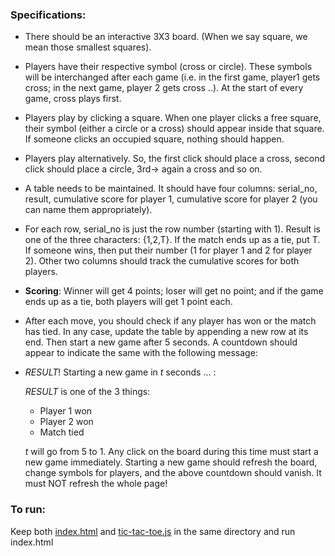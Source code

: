 

### Specifications:

- There should be an interactive 3X3 board. (When we say square, we mean those smallest squares).
- Players have their respective symbol (cross or circle). These symbols will be interchanged after each game (i.e. in the first game, player1 gets cross; in the next game, player 2 gets cross ..). At the start of every game, cross plays first.
- Players play by clicking a square. When one player clicks a free square, their symbol (either a circle or a cross) should appear inside that square. If someone clicks an occupied square, nothing should happen.
- Players play alternatively. So, the first click should place a cross, second click should place a circle, 3rd-> again a cross and so on.
- A table needs to be maintained. It should have four columns: serial_no, result, cumulative score for player 1, cumulative score for player 2 (you can name them appropriately).
- For each row, serial_no is just the row number (starting with 1). Result is one of the three characters: {1,2,T}. If the match ends up as a tie, put T. If someone wins, then put their number (1 for player 1 and 2 for player 2). Other two columns should track the cumulative scores for both players.
- **Scoring**: Winner will get 4 points; loser will get no point; and if the game ends up as a tie, both players will get 1 point each.
- After each move, you should check if any player has won or the match has tied. In any case, update the table by appending a new row at its end. Then start a new game after 5 seconds. A countdown should appear to indicate the same with the following message:

- $RESULT$! Starting a new game in $t$ seconds ... :  
  
   $RESULT$ is one of the 3 things:  
    - Player 1 won  
    - Player 2 won
    - Match tied

   $t$ will go from 5 to 1. Any click on the board during this time must start a new game immediately. Starting a new game should refresh the board, change symbols for players, and the above countdown should vanish. It must NOT refresh the whole page!
  
### To run:
Keep both [index.html](index.html) and [tic-tac-toe.js](tic-tac-toe.js) in the same directory and run index.html
